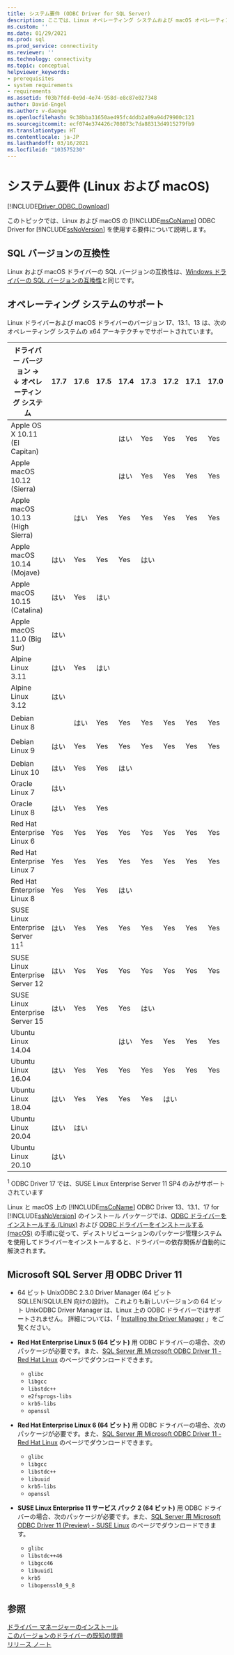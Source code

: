 ```yaml
---
title: システム要件 (ODBC Driver for SQL Server)
description: ここでは、Linux オペレーティング システムおよび macOS オペレーティング システムでの ODBC Driver for SQL Server のシステム要件について説明します。
ms.custom: ''
ms.date: 01/29/2021
ms.prod: sql
ms.prod_service: connectivity
ms.reviewer: ''
ms.technology: connectivity
ms.topic: conceptual
helpviewer_keywords:
- prerequisites
- system requirements
- requirements
ms.assetid: f03b7fdd-0e9d-4e74-958d-e8c87e027348
author: David-Engel
ms.author: v-daenge
ms.openlocfilehash: 9c38bba31650ae495fc4ddb2a09a94d79900c121
ms.sourcegitcommit: ecf074e374426c708073c7da88313d4915279fb9
ms.translationtype: HT
ms.contentlocale: ja-JP
ms.lasthandoff: 03/16/2021
ms.locfileid: "103575230"
---
```

# <a name="system-requirements-linux-and-macos"></a>システム要件 (Linux および macOS)

[!INCLUDE[Driver_ODBC_Download](../../../includes/driver_odbc_download.md)]

このトピックでは、Linux および macOS の [!INCLUDE[msCoName](../../../includes/msconame_md.md)] ODBC Driver for [!INCLUDE[ssNoVersion](../../../includes/ssnoversion-md.md)] を使用する要件について説明します。

## <a name="sql-version-compatibility"></a>SQL バージョンの互換性

Linux および macOS ドライバーの SQL バージョンの互換性は、[Windows ドライバーの SQL バージョンの互換性](../windows/system-requirements-installation-and-driver-files.md#sql-version-compatibility)と同じです。

## <a name="operating-system-support"></a>オペレーティング システムのサポート

Linux ドライバーおよび macOS ドライバーのバージョン 17、13.1、13 は、次のオペレーティング システムの x64 アーキテクチャでサポートされています。

|ドライバー バージョン&nbsp;&#8594;<br />&#8595; オペレーティング システム     |17.7|17.6|17.5|17.4|17.3|17.2|17.1|17.0|13.1|13|
|-------------------------------|----|----|----|----|----|----|----|----|----|---|
|Apple OS X 10.11 (El Capitan)  |    |    |    |はい |Yes |Yes |Yes |Yes |Yes |はい|
|Apple macOS 10.12 (Sierra)     |    |    |    |はい |Yes |Yes |Yes |Yes |Yes |はい|
|Apple macOS 10.13 (High Sierra)|    |はい |Yes |Yes |Yes |Yes |Yes |Yes |Yes |はい|
|Apple macOS 10.14 (Mojave)     |はい |Yes |Yes |Yes |はい |    |    |    |    |   |
|Apple macOS 10.15 (Catalina)   |はい |Yes |はい |    |    |    |    |    |    |   |
|Apple macOS 11.0 (Big Sur)     |はい |    |    |    |    |    |    |    |    |   |
|Alpine Linux 3.11              |はい |Yes |はい |    |    |    |    |    |    |   |
|Alpine Linux 3.12              |はい |    |    |    |    |    |    |    |    |   |
|Debian Linux 8                 |    |はい |Yes |Yes |Yes |Yes |Yes |Yes |Yes |はい|
|Debian Linux 9                 |はい |Yes |Yes |Yes |Yes |Yes |Yes |Yes |Yes |はい|
|Debian Linux 10                |はい |Yes |Yes |はい |    |    |    |    |    |   |
|Oracle Linux 7                 |はい |    |    |    |    |    |    |    |    |   |
|Oracle Linux 8                 |はい |Yes |Yes |    |    |    |    |    |    |   |
|Red Hat Enterprise Linux 6     |Yes |Yes |Yes |Yes |Yes |Yes |Yes |Yes |Yes |Yes|
|Red Hat Enterprise Linux 7     |Yes |Yes |Yes |Yes |Yes |Yes |Yes |Yes |Yes |Yes|
|Red Hat Enterprise Linux 8     |Yes |Yes |Yes |はい |    |    |    |    |    |   |
|SUSE Linux Enterprise Server 11<sup>1</sup>|はい |Yes |Yes |Yes |Yes |Yes |Yes |Yes |Yes |はい|
|SUSE Linux Enterprise Server 12|はい |Yes |Yes |Yes |Yes |Yes |Yes |Yes |Yes |はい|
|SUSE Linux Enterprise Server 15|はい |Yes |Yes |Yes |はい |    |    |    |    |   |
|Ubuntu Linux 14.04             |    |    |    |はい |Yes |Yes |Yes |Yes |Yes |はい|
|Ubuntu Linux 16.04             |はい |Yes |Yes |Yes |Yes |Yes |Yes |Yes |Yes |はい|
|Ubuntu Linux 18.04             |はい |Yes |Yes |Yes |Yes |はい |    |    |    |   |
|Ubuntu Linux 20.04             |はい |はい |    |    |    |    |    |    |    |   |
|Ubuntu Linux 20.10             |はい |    |    |    |    |    |    |    |    |   |

<sup>1</sup> ODBC Driver 17 では、SUSE Linux Enterprise Server 11 SP4 のみがサポートされています

Linux と macOS 上の [!INCLUDE[msCoName](../../../includes/msconame_md.md)] ODBC Driver 13、13.1、17 for [!INCLUDE[ssNoVersion](../../../includes/ssnoversion-md.md)] のインストール パッケージでは、[ODBC ドライバーをインストールする (Linux)](installing-the-microsoft-odbc-driver-for-sql-server.md) および [ODBC ドライバーをインストールする (macOS)](install-microsoft-odbc-driver-sql-server-macos.md) の手順に従って、ディストリビューションのパッケージ管理システムを使用してドライバーをインストールすると、ドライバーの依存関係が自動的に解決されます。

## <a name="microsoft-odbc-driver-11-for-sql-server"></a>Microsoft SQL Server 用 ODBC Driver 11  
  
* 64 ビット UnixODBC 2.3.0 Driver Manager (64 ビット SQLLEN/SQLULEN 向けの設計)。 これよりも新しいバージョンの 64 ビット UnixODBC Driver Manager は、Linux 上の ODBC ドライバーではサポートされません。 詳細については、「 [Installing the Driver Manager](../../../connect/odbc/linux-mac/installing-the-driver-manager.md) 」をご覧ください。  
  
* **Red Hat Enterprise Linux 5 (64 ビット)** 用 ODBC ドライバーの場合、次のパッケージが必要です。また、[SQL Server 用 Microsoft ODBC Driver 11 - Red Hat Linux](https://go.microsoft.com/fwlink/?LinkId=267321) のページでダウンロードできます。  
  * `glibc`  
  * `libgcc`  
  * `libstdc++`  
  * `e2fsprogs-libs`  
  * `krb5-libs`  
  * `openssl`  
  
* **Red Hat Enterprise Linux 6 (64 ビット)** 用 ODBC ドライバーの場合、次のパッケージが必要です。また、[SQL Server 用 Microsoft ODBC Driver 11 - Red Hat Linux](https://go.microsoft.com/fwlink/?LinkId=267321) のページでダウンロードできます。  
  * `glibc`  
  * `libgcc`  
  * `libstdc++`  
  * `libuuid`  
  * `krb5-libs`  
  * `openssl`  
  
* **SUSE Linux Enterprise 11 サービス パック 2 (64 ビット)** 用 ODBC ドライバーの場合、次のパッケージが必要です。また、[SQL Server 用 Microsoft ODBC Driver 11 (Preview) - SUSE Linux](https://go.microsoft.com/fwlink/?LinkId=264916) のページでダウンロードできます。  
  * `glibc`  
  * `libstdc++46`  
  * `libgcc46`  
  * `libuuid1`  
  * `krb5`  
  * `libopenssl0_9_8`  
  
## <a name="see-also"></a>参照

[ドライバー マネージャーのインストール](../../../connect/odbc/linux-mac/installing-the-driver-manager.md)  
[このバージョンのドライバーの既知の問題](../../../connect/odbc/linux-mac/known-issues-in-this-version-of-the-driver.md)  
[リリース ノート](../../../connect/odbc/linux-mac/release-notes-odbc-sql-server-linux-mac.md)  
